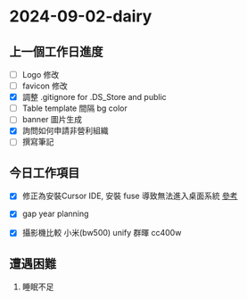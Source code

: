 # 2024-09-02-dairy

## 上一個工作日進度

- [ ] Logo 修改
- [ ] favicon 修改
- [x] 調整 .gitignore for .DS_Store and public
- [ ] Table template 間隔 bg color
- [ ] banner 圖片生成
- [x] 詢問如何申請非營利組織
- [ ] 撰寫筆記

## 今日工作項目

- [x] 修正為安裝Cursor IDE,  安裝 fuse 導致無法進入桌面系統 [參考](https://askubuntu.com/questions/1387469/boot-hangs-when-starting-gdm-service)
- [x] gap year planning
- [x] 攝影機比較 小米(bw500)  unify 群暉 cc400w



## 遭遇困難

1. 睡眠不足

